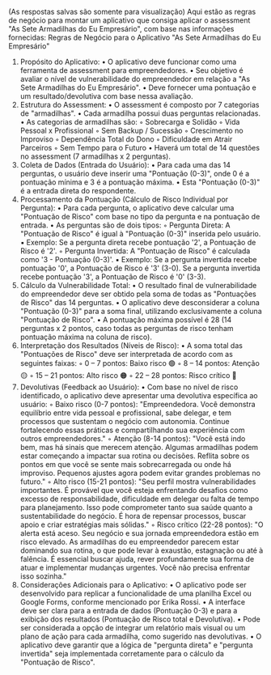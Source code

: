 (As respostas salvas são somente para visualização)
Aqui estão as regras de negócio para montar um aplicativo que consiga aplicar o assessment "As Sete Armadilhas do Eu Empresário", com base nas informações fornecidas:
Regras de Negócio para o Aplicativo "As Sete Armadilhas do Eu Empresário"
1. Propósito do Aplicativo:
• O aplicativo deve funcionar como uma ferramenta de assessment para empreendedores.
• Seu objetivo é avaliar o nível de vulnerabilidade do empreendedor em relação a "As Sete Armadilhas do Eu Empresário".
• Deve fornecer uma pontuação e um resultado/devolutiva com base nessa avaliação.
2. Estrutura do Assessment:
• O assessment é composto por 7 categorias de "armadilhas".
• Cada armadilha possui duas perguntas relacionadas.
• As categorias de armadilhas são:
    ◦ Sobrecarga e Solidão
    ◦ Vida Pessoal x Profissional
    ◦ Sem Backup / Sucessão
    ◦ Crescimento no Improviso
    ◦ Dependência Total do Dono
    ◦ Dificuldade em Atrair Parceiros
    ◦ Sem Tempo para o Futuro
• Haverá um total de 14 questões no assessment (7 armadilhas x 2 perguntas).
3. Coleta de Dados (Entrada do Usuário):
• Para cada uma das 14 perguntas, o usuário deve inserir uma "Pontuação (0-3)", onde 0 é a pontuação mínima e 3 é a pontuação máxima.
• Esta "Pontuação (0-3)" é a entrada direta do respondente.
4. Processamento da Pontuação (Cálculo de Risco Individual por Pergunta):
• Para cada pergunta, o aplicativo deve calcular uma "Pontuação de Risco" com base no tipo da pergunta e na pontuação de entrada.
• As perguntas são de dois tipos:
    ◦ Pergunta Direta: A "Pontuação de Risco" é igual à "Pontuação (0-3)" inserida pelo usuário.
        ▪ Exemplo: Se a pergunta direta recebe pontuação '2', a Pontuação de Risco é '2'.
    ◦ Pergunta Invertida: A "Pontuação de Risco" é calculada como '3 - Pontuação (0-3)'.
        ▪ Exemplo: Se a pergunta invertida recebe pontuação '0', a Pontuação de Risco é '3' (3-0). Se a pergunta invertida recebe pontuação '3', a Pontuação de Risco é '0' (3-3).
5. Cálculo da Vulnerabilidade Total:
• O resultado final de vulnerabilidade do empreendedor deve ser obtido pela soma de todas as "Pontuações de Risco" das 14 perguntas.
• O aplicativo deve desconsiderar a coluna "Pontuação (0-3)" para a soma final, utilizando exclusivamente a coluna "Pontuação de Risco".
• A pontuação máxima possível é 28 (14 perguntas x 2 pontos, caso todas as perguntas de risco tenham pontuação máxima na coluna de risco).
6. Interpretação dos Resultados (Níveis de Risco):
• A soma total das "Pontuações de Risco" deve ser interpretada de acordo com as seguintes faixas:
    ◦ 0 – 7 pontos: Baixo risco 🟢
    ◦ 8 – 14 pontos: Atenção 🟡
    ◦ 15 – 21 pontos: Alto risco 🟠
    ◦ 22 – 28 pontos: Risco crítico 🔴
7. Devolutivas (Feedback ao Usuário):
• Com base no nível de risco identificado, o aplicativo deve apresentar uma devolutiva específica ao usuário:
    ◦ Baixo risco (0-7 pontos): "Empreendedora. Você demonstra equilíbrio entre vida pessoal e profissional, sabe delegar, e tem processos que sustentam o negócio com autonomia. Continue fortalecendo essas práticas e compartilhando sua experiência com outros empreendedores."
    ◦ Atenção (8-14 pontos): "Você está indo bem, mas há sinais que merecem atenção. Algumas armadilhas podem estar começando a impactar sua rotina ou decisões. Reflita sobre os pontos em que você se sente mais sobrecarregada ou onde há improviso. Pequenos ajustes agora podem evitar grandes problemas no futuro."
    ◦ Alto risco (15-21 pontos): "Seu perfil mostra vulnerabilidades importantes. É provável que você esteja enfrentando desafios como excesso de responsabilidade, dificuldade em delegar ou falta de tempo para planejamento. Isso pode comprometer tanto sua saúde quanto a sustentabilidade do negócio. É hora de repensar processos, buscar apoio e criar estratégias mais sólidas."
    ◦ Risco crítico (22-28 pontos): "O alerta está aceso. Seu negócio e sua jornada empreendedora estão em risco elevado. As armadilhas do eu empreendedor parecem estar dominando sua rotina, o que pode levar à exaustão, estagnação ou até à falência. É essencial buscar ajuda, rever profundamente sua forma de atuar e implementar mudanças urgentes. Você não precisa enfrentar isso sozinha."
8. Considerações Adicionais para o Aplicativo:
• O aplicativo pode ser desenvolvido para replicar a funcionalidade de uma planilha Excel ou Google Forms, conforme mencionado por Erika Rossi.
• A interface deve ser clara para a entrada de dados (Pontuação 0-3) e para a exibição dos resultados (Pontuação de Risco total e Devolutiva).
• Pode ser considerada a opção de integrar um relatório mais visual ou um plano de ação para cada armadilha, como sugerido nas devolutivas.
• O aplicativo deve garantir que a lógica de "pergunta direta" e "pergunta invertida" seja implementada corretamente para o cálculo da "Pontuação de Risco".
